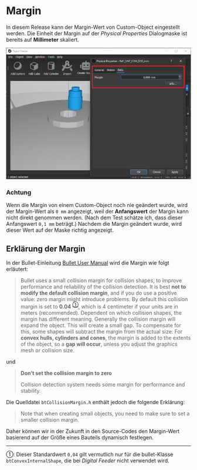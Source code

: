 # Margin

In diesem Release kann der Margin-Wert von Custom-Object eingestellt werden.
Die Einheit der Margin auf der *Physical Properties* Dialogmaske ist bereits auf **Millimeter** skaliert.

![](img/margin.png)


### Achtung

Wenn die Margin von einem Custom-Object noch nie geändert wurde, wird der Margin-Wert als `0 mm` angezeigt, weil der **Anfangswert** der Margin kann nicht direkt genommen werden. (Nach dem Test schätze ich, dass dieser Anfangswert `0,1 mm` beträgt.) Nachdem die Margin geändert wurde, wird dieser Wert auf der Maske richtig angezeigt.


## Erklärung der Margin

In der Bullet-Einleitung [Bullet User Manual](https://github.com/bulletphysics/bullet3/blob/master/docs/Bullet_User_Manual.pdf) wird die Margin wie folgt erläutert:

> Bullet uses a small collision margin for collision shapes, to improve performance and reliability of the collision detection. It is best **not to modify the default collision margin**, and if you do use a positive value: zero margin might introduce problems. By default this collision margin is set to **0.04** <sup>[①](#myfootnote1)</sup>, which is 4 centimeter if your units are in meters (recommended). Dependent on which collision shapes, the margin has different meaning. Generally the collision margin will expand the object. This will create a small gap. To compensate for this, some shapes will subtract the margin from the actual size. For **convex hulls, cylinders and cones**, the margin is added to the extents of the object, so a **gap will occur**, unless you adjust the graphics mesh or collision size.

und 

> **Don’t set the collision margin to zero**
> 
> Collision detection system needs some margin for performance and stability.


Die Quelldatei `btCollisionMargin.h` enthält jedoch die folgende Erklärung: 

> Note that when creating small objects, you need to make sure to set a smaller collision margin.

Daher können wir in der Zukunft in den Source-Codes den Margin-Wert basierend auf der Größe eines Bauteils dynamisch festlegen.

---

<a name="myfootnote1">①</a>: Dieser Standardwert `0,04` gilt vermutlich nur für die bullet-Klasse `btConvexInternalShape`, die bei *Digital Feeder* nicht verwendet wird.